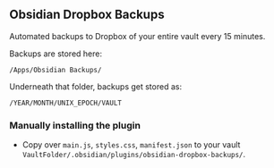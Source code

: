 ## Obsidian Dropbox Backups

Automated backups to Dropbox of your entire vault every 15 minutes.

Backups are stored here:

```
/Apps/Obsidian Backups/
```

Underneath that folder, backups get stored as:

```
/YEAR/MONTH/UNIX_EPOCH/VAULT
```

### Manually installing the plugin

-   Copy over `main.js`, `styles.css`, `manifest.json` to your vault `VaultFolder/.obsidian/plugins/obsidian-dropbox-backups/`.
